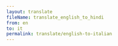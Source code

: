 ```yaml
--- 
layout: translate 
fileName: translate_english_to_hindi 
from: en
to: it 
permalink: translate/english-to-italian
---
```


